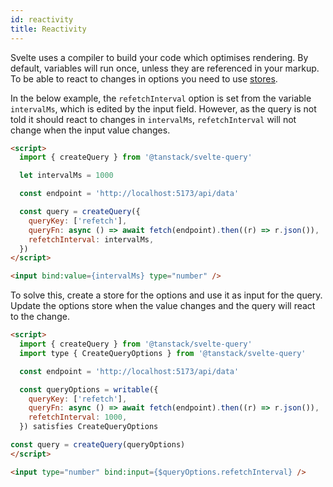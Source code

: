 ```yaml
---
id: reactivity
title: Reactivity
---
```


Svelte uses a compiler to build your code which optimises rendering. By default, variables will run once, unless they are referenced in your markup. To be able to react to changes in options you need to use [stores](https://svelte.dev/docs/svelte-store).

In the below example, the `refetchInterval` option is set from the variable `intervalMs`, which is edited by the input field. However, as the query is not told it should react to changes in `intervalMs`, `refetchInterval` will not change when the input value changes.

```markdown
<script>
  import { createQuery } from '@tanstack/svelte-query'

  let intervalMs = 1000

  const endpoint = 'http://localhost:5173/api/data'

  const query = createQuery({
    queryKey: ['refetch'],
    queryFn: async () => await fetch(endpoint).then((r) => r.json()),
    refetchInterval: intervalMs,
  })
</script>

<input bind:value={intervalMs} type="number" />
```

To solve this, create a store for the options and use it as input for the query. Update the options store when the value changes and the query will react to the change.

```markdown
<script>
  import { createQuery } from '@tanstack/svelte-query'
  import type { CreateQueryOptions } from '@tanstack/svelte-query'

  const endpoint = 'http://localhost:5173/api/data'

  const queryOptions = writable({
    queryKey: ['refetch'],
    queryFn: async () => await fetch(endpoint).then((r) => r.json()),
    refetchInterval: 1000,
  }) satisfies CreateQueryOptions

const query = createQuery(queryOptions)
</script>

<input type="number" bind:input={$queryOptions.refetchInterval} />
```
